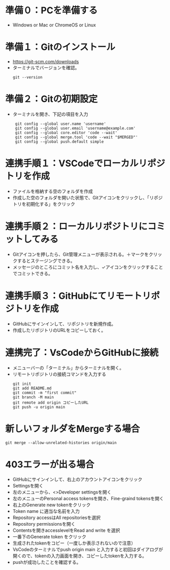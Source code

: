# 準備０：PCを準備する
- Windows or Mac or ChromeOS or Linux

# 準備１：Gitのインストール
- https://git-scm.com/downloads
- ターミナルでバージョンを確認。
  ```
  git --version
  ```
# 準備２：Gitの初期設定
- ターミナルを開き、下記の項目を入力
  ```
   git config --global user.name 'username'
   git config --global user.email 'username@example.com'
   git config --global core.editor 'code --wait'
   git config --global merge.tool 'code --wait "$MERGED"'
   git config --global push.default simple
   ```
# 連携手順１：VSCodeでローカルリポジトリを作成
- ファイルを格納する空のフォルダを作成
- 作成した空のフォルダを開いた状態で、Gitアイコンをクリックし、「リポジトリを初期化する」をクリック

# 連携手順２：ローカルリポジトリにコミットしてみる
- Gitアイコンを押したら、Git管理メニューが表示される。＋マークをクリックするとステージングできる。
- メッセージのところにコミット名を入力し、✓アイコンをクリックすることでコミットできる。

# 連携手順３：GitHubにてリモートリポジトリを作成
- GitHubにサインインして、リポジトリを新規作成。
- 作成したリポジトリのURLをコピーしておく。

# 連携完了：VsCodeからGitHubに接続
- メニューバーの「ターミナル」からターミナルを開く。
- リモートリポジトリの接続コマンドを入力する
  ```
  git init
  git add README.md
  git commit -m "first commit"
  git branch -M main
  git remote add origin コピーしたURL
  git push -u origin main
  ```
# 新しいフォルダをMergeする場合
  ```
  git merge --allow-unrelated-histories origin/main
  ```
# 403エラーが出る場合
- GitHubにサインインして、右上のアカウントアイコンをクリック
- Settingsを開く
- 左のメニューから、<>Developer settingsを開く
- 左のメニューのPersonal access tokensを開き、Fine-graind tokensを開く
- 右上のGenerate new tokenをクリック
- Token name に適当な名前を入力
- Repository accessはAll repositoriesを選択
- Repository permissionsを開く
- Contentsを開きaccesslevelをRead and write を選択
- 一番下のGenerate token をクリック
- 生成されたtokenをコピー（一度しか表示されないので注意）
- VsCodeのターミナルでpush origin main と入力すると初回はダイアログが開くので、tokenの入力画面を開き、コピーしたtokenを入力する。
- pushが成功したことを確認する。